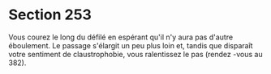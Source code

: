 # Section 253

Vous courez le long du défilé en espérant qu'il n'y aura pas d'autre
éboulement. Le passage s'élargit un peu plus loin et, tandis que
disparaît votre sentiment de claustrophobie, vous ralentissez le pas
(rendez -vous au  382).